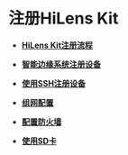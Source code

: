 # 注册HiLens Kit<a name="hilens_02_0047"></a>

-   **[HiLens Kit注册流程](HiLens-Kit注册流程.md)**  

-   **[智能边缘系统注册设备](智能边缘系统注册设备.md)**  

-   **[使用SSH注册设备](使用SSH注册设备.md)**  

-   **[组网配置](组网配置.md)**  

-   **[配置防火墙](配置防火墙.md)**  

-   **[使用SD卡](使用SD卡.md)**  


